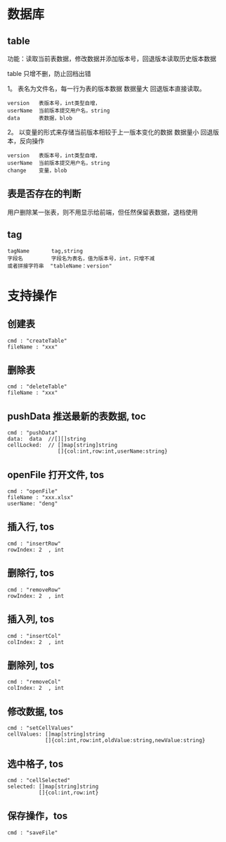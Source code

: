 # 数据库

## table
功能：读取当前表数据，修改数据并添加版本号，回退版本读取历史版本数据

table 只增不删，防止回档出错

1。
表名为文件名，每一行为表的版本数据
数据量大
回退版本直接读取。
```
version   表版本号，int类型自增，
userName  当前版本提交用户名，string
data      表数据，blob
```

2。
以变量的形式来存储当前版本相较于上一版本变化的数据
数据量小
回退版本，反向操作
```
version   表版本号，int类型自增，
userName  当前版本提交用户名，string
change    变量，blob
```

## 表是否存在的判断
用户删除某一张表，则不用显示给前端，但任然保留表数据，退档使用

## tag
```
tagName       tag,string
字段名         字段名为表名，值为版本号，int，只增不减
或者拼接字符串  "tableName：version"  
```



# 支持操作

## 创建表
```
cmd : "createTable"
fileName : "xxx"
```

## 删除表
```
cmd : "deleteTable"
fileName : "xxx"
```

## pushData 推送最新的表数据, toc
```
cmd : "pushData"
data:  data  //[][]string
cellLocked:  // []map[string]string 
                []{col:int,row:int,userName:string}
```

## openFile 打开文件, tos
```
cmd : "openFile"
fileName : "xxx.xlsx"
userName: "deng"
```

## 插入行, tos
```
cmd : "insertRow"
rowIndex: 2  , int
```

## 删除行, tos
```
cmd : "removeRow"
rowIndex: 2  , int
```

## 插入列, tos
```
cmd : "insertCol"
colIndex: 2  , int
```

## 删除列, tos
```
cmd : "removeCol"
colIndex: 2  , int
```

## 修改数据, tos
```
cmd : "setCellValues"
cellValues: []map[string]string
            []{col:int,row:int,oldValue:string,newValue:string}
```

## 选中格子, tos
```
cmd : "cellSelected"
selected: []map[string]string
          []{col:int,row:int}
```

## 保存操作，tos
```
cmd : "saveFile"
```
 